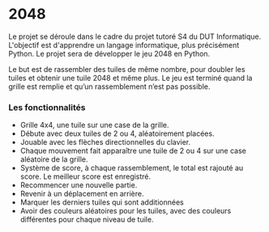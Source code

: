 # 2048

Le projet se déroule dans le cadre du projet tutoré S4 du DUT Informatique. 
L'objectif est d'apprendre un langage informatique, plus précisément Python. 
Le projet sera de développer le jeu 2048 en Python. 

Le but est de rassembler des tuiles de même nombre, pour doubler les tuiles et obtenir une tuile 2048 et même plus. 
Le jeu est terminé quand la grille est remplie et qu’un rassemblement n’est pas possible.


### Les fonctionnalités

- Grille 4x4, une tuile sur une case de la grille.
- Débute avec deux tuiles de 2 ou 4, aléatoirement placées.
- Jouable avec les flèches directionnelles du clavier.
- Chaque mouvement fait apparaître une tuile de 2 ou 4 sur une case aléatoire de la grille.
- Système de score, à chaque rassemblement, le total est rajouté au score. Le meilleur score est enregistré.
- Recommencer une nouvelle partie.
- Revenir à un déplacement en arrière.
- Marquer les derniers tuiles qui sont additionnées
- Avoir des couleurs aléatoires pour les tuiles, avec des couleurs différentes pour chaque niveau de tuile.
